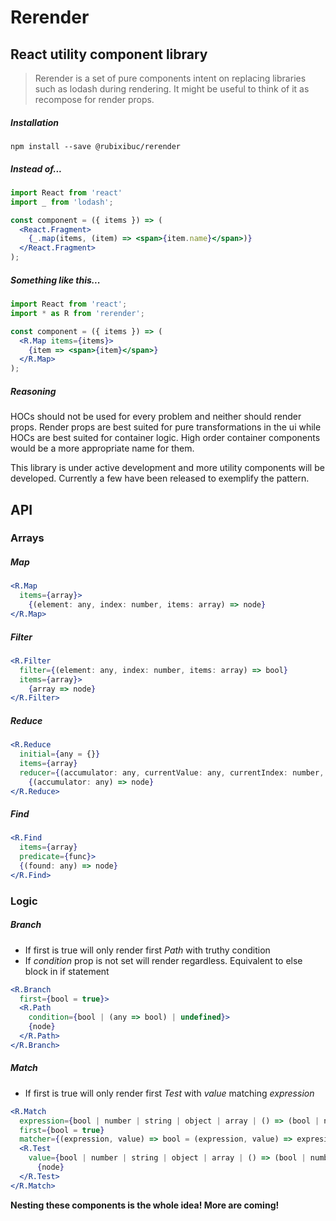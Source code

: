 # Rerender
 
## React utility component library

> Rerender is a set of pure components intent on replacing libraries such as lodash during rendering. It might be useful to think of it as recompose for render props.

##### Installation

```text
npm install --save @rubixibuc/rerender
```

##### Instead of...

```jsx harmony
import React from 'react'
import _ from 'lodash';

const component = ({ items }) => (
  <React.Fragment>
    {_.map(items, (item) => <span>{item.name}</span>)}
  </React.Fragment>
);
```
##### Something like this...

```jsx harmony
import React from 'react';
import * as R from 'rerender';

const component = ({ items }) => (
  <R.Map items={items}>
    {item => <span>{item}</span>}
  </R.Map>
);
```

##### Reasoning

HOCs should not be used for every problem and neither should render props. Render props are best suited for pure transformations in the ui while HOCs are best suited for container logic. High order container components would be a more appropriate name for them.

This library is under active development and more utility components will be developed. Currently a few have been released to exemplify the pattern.

## API

### Arrays

##### Map

```jsx harmony
<R.Map 
  items={array}>
    {(element: any, index: number, items: array) => node}
</R.Map> 
```
##### Filter

```jsx harmony
<R.Filter 
  filter={(element: any, index: number, items: array) => bool} 
  items={array}>
    {array => node}
</R.Filter>
```

##### Reduce

```jsx harmony
<R.Reduce 
  initial={any = {}} 
  items={array} 
  reducer={(accumulator: any, currentValue: any, currentIndex: number, items: array) => accumulator: any}>
    {(accumulator: any) => node}
</R.Reduce>
```

##### Find

```jsx harmony
<R.Find
  items={array}
  predicate={func}>
  {(found: any) => node}
</R.Find>
```

### Logic

##### Branch

* If first is true will only render first *Path* with truthy condition
* If *condition* prop is not set will render regardless. Equivalent to else block in if statement

```jsx harmony
<R.Branch 
  first={bool = true}>
  <R.Path
    condition={bool | (any => bool) | undefined}>
    {node}
  </R.Path> 
</R.Branch>
```

##### Match

* If first is true will only render first *Test* with *value* matching *expression*

```jsx harmony
<R.Match 
  expression={bool | number | string | object | array | () => (bool | number | string | object | array )}
  first={bool = true}
  matcher={(expression, value) => bool = (expression, value) => expresion === value}>
  <R.Test 
    value={bool | number | string | object | array | () => (bool | number | string | object | array )}>
      {node}
  </R.Test>
</R.Match>
```

**Nesting these components is the whole idea! More are coming!**
